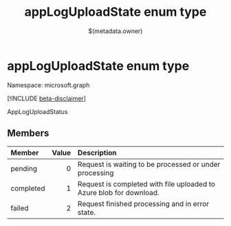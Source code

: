 ﻿---
title: "appLogUploadState enum type"
description: "AppLogUploadStatus"
localization_priority: Normal
author: "$(metadata.owner)"
ms.prod: ""
doc_type: enumPageType
---

# appLogUploadState enum type

Namespace: microsoft.graph

[!INCLUDE [beta-disclaimer](../../includes/beta-disclaimer.md)]

AppLogUploadStatus

## Members

| Member    | Value | Description                                                         |
| :-------- | ----: | :------------------------------------------------------------------ |
| pending   | 0     | Request is waiting to be processed or under processing              |
| completed | 1     | Request is completed with file uploaded to Azure blob for download. |
| failed    | 2     | Request finished processing and in error state.                     |